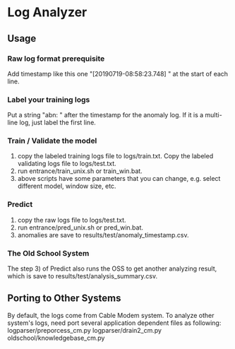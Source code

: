 # **Log Analyzer**

## **Usage**

### Raw log format prerequisite
Add timestamp like this one "[20190719-08:58:23.748] " at the start of each line.

### Label your training logs
Put a string "abn: " after the timestamp for the anomaly log. If it is a multi-line log, just label the first line.

### Train / Validate the model
1) copy the labeled training logs file to logs/train.txt. Copy the labeled validating logs file to logs/test.txt.
2) run entrance/train_unix.sh or train_win.bat.
3) above scripts have some parameters that you can change, e.g. select different model, window size, etc.

### Predict
1) copy the raw logs file to logs/test.txt.
2) run entrance/pred_unix.sh or pred_win.bat.
3) anomalies are save to results/test/anomaly_timestamp.csv.

### The Old School System
The step 3) of Predict also runs the OSS to get another analyzing result, which is save to results/test/analysis_summary.csv.

## **Porting to Other Systems**

By default, the logs come from Cable Modem system. To analyze other system's logs, need port several application dependent files as following:
logparser/preporcess_cm.py
logparser/drain2_cm.py
oldschool/knowledgebase_cm.py
